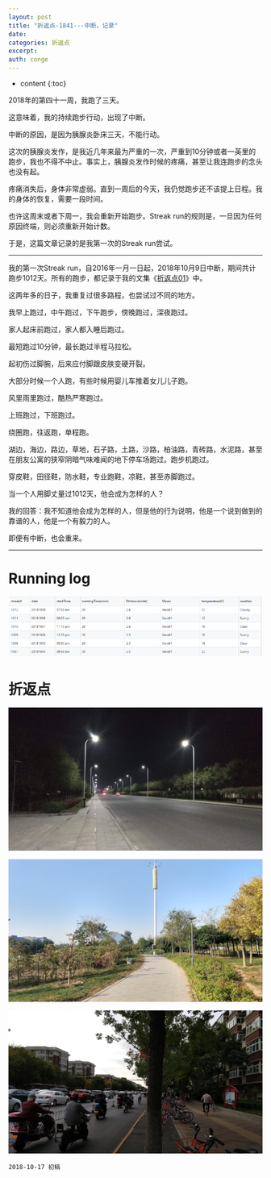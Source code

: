 ```yaml
---
layout: post
title: "折返点-1841---中断，记录"
date:
categories: 折返点
excerpt:
auth: conge
---
```

* content
{:toc}

2018年的第四十一周，我跑了三天。

这意味着，我的持续跑步行动，出现了中断。

中断的原因，是因为胰腺炎卧床三天，不能行动。

这次的胰腺炎发作，是我近几年来最为严重的一次，严重到10分钟或者一英里的跑步，我也不得不中止。事实上，胰腺炎发作时候的疼痛，甚至让我连跑步的念头也没有起。

疼痛消失后，身体非常虚弱。直到一周后的今天，我仍觉跑步还不该提上日程。我的身体的恢复，需要一段时间。

也许这周末或者下周一，我会重新开始跑步。Streak run的规则是，一旦因为任何原因终端，则必须重新开始计数。

于是，这篇文章记录的是我第一次的Streak run尝试。

----

我的第一次Streak run，自2016年一月一日起，2018年10月9日中断，期间共计跑步1012天。所有的跑步，都记录于我的文集《[折返点01](https://www.jianshu.com/nb/2906146)》中。

这两年多的日子，我重复过很多路程，也尝试过不同的地方。

我早上跑过，中午跑过，下午跑步，傍晚跑过，深夜跑过。

家人起床前跑过，家人都入睡后跑过。

最短跑过10分钟，最长跑过半程马拉松。

起初伤过脚腕，后来应付脚跟皮肤变硬开裂。

大部分时候一个人跑，有些时候用婴儿车推着女儿儿子跑。

风里雨里跑过，酷热严寒跑过。

上班跑过，下班跑过。

绕圈跑，往返跑，单程跑。

湖边，海边，路边，草地，石子路，土路，沙路，柏油路，青砖路，水泥路，甚至在朋友公寓的狭窄阴暗气味难闻的地下停车场跑过。跑步机跑过。

穿皮鞋，田径鞋，防水鞋，专业跑鞋，凉鞋，甚至赤脚跑过。

当一个人用脚丈量过1012天，他会成为怎样的人？

我的回答：我不知道他会成为怎样的人，但是他的行为说明，他是一个说到做到的靠谱的人，他是一个有毅力的人。


即便有中断，也会重来。

----

# Running log
![Running log week 41, 2018](/assets/images/折返点/118382-32dcd96fd0b97a83.png)

# 折返点

![20181007.jpg](/assets/images/折返点/118382-10863a18c7f11af8.jpg)

![20181008.jpg](/assets/images/折返点/118382-c66ecd186627b35a.jpg)

![20181009.jpg](/assets/images/折返点/118382-85f1c869ed0b9332.jpg)

```
2018-10-17 初稿
```
